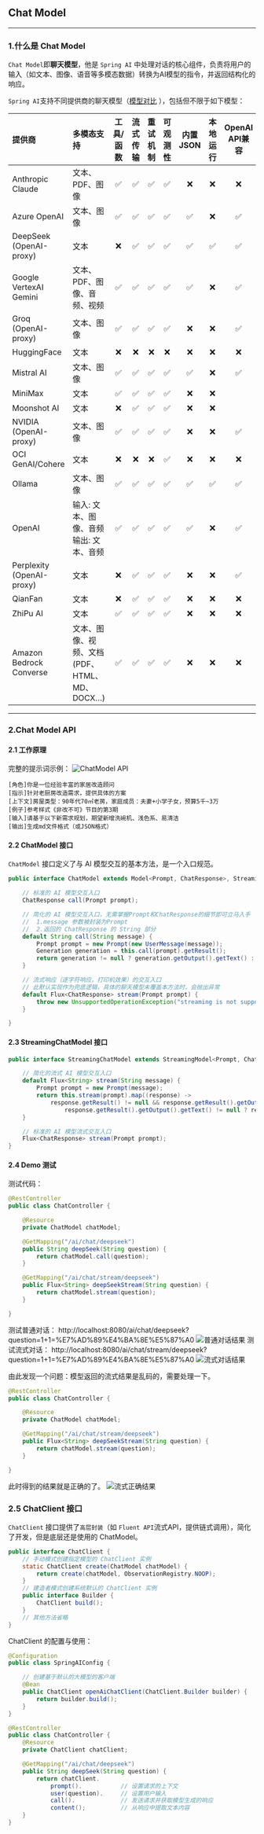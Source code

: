 ## Chat Model

---

### 1.什么是 Chat Model

`Chat Model`即**聊天模型**，他是 `Spring AI` 中处理对话的核心组件，负责将用户的输入（如文本、图像、语音等多模态数据）转换为AI模型的指令，并返回结构化的响应。

`Spring AI`支持不同提供商的聊天模型（[模型对比](https://docs.spring.io/spring-ai/reference/api/chat/comparison.html)
），包括但不限于如下模型：

| 提供商                       | 多模态支持                              | 工具/函数 | 流式传输 | 重试机制 | 可观测性 | 内置JSON | 本地运行 | OpenAI API兼容 |
|:--------------------------|:-----------------------------------|:-----:|:----:|:----:|:----:|:------:|:----:|:------------:|
| Anthropic Claude          | 文本、PDF、图像                          |   ✅   |  ✅   |  ✅   |  ✅   |   ❌    |  ❌   |      ❌       |
| Azure OpenAI              | 文本、图像                              |   ✅   |  ✅   |  ✅   |  ✅   |   ✅    |  ❌   |      ✅       |
| DeepSeek (OpenAI-proxy)   | 文本                                 |   ❌   |  ✅   |  ✅   |  ✅   |   ✅    |  ✅   |      ✅       |
| Google VertexAI Gemini    | 文本、PDF、图像、音频、视频                    |   ✅   |  ✅   |  ✅   |  ✅   |   ✅    |  ❌   |      ✅       |
| Groq (OpenAI-proxy)       | 文本、图像                              |   ✅   |  ✅   |  ✅   |  ✅   |   ❌    |  ❌   |      ✅       |
| HuggingFace               | 文本                                 |   ❌   |  ❌   |  ❌   |  ❌   |   ❌    |  ❌   |      ❌       |
| Mistral AI                | 文本、图像                              |   ✅   |  ✅   |  ✅   |  ✅   |   ✅    |  ❌   |      ✅       |
| MiniMax                   | 文本                                 |   ✅   |  ✅   |  ✅   |  ✅   |   ❌    |  ❌   |              |
| Moonshot AI               | 文本                                 |   ❌   |  ✅   |  ✅   |  ✅   |   ❌    |  ❌   |              |
| NVIDIA (OpenAI-proxy)     | 文本、图像                              |   ✅   |  ✅   |  ✅   |  ✅   |   ❌    |  ❌   |      ✅       |
| OCI GenAI/Cohere          | 文本                                 |   ❌   |  ❌   |  ❌   |  ✅   |   ❌    |  ❌   |      ❌       |
| Ollama                    | 文本、图像                              |   ✅   |  ✅   |  ✅   |  ✅   |   ✅    |  ✅   |      ✅       |
| OpenAI                    | 输入: 文本、图像、音频<br>输出: 文本、音频          |   ✅   |  ✅   |  ✅   |  ✅   |   ✅    |  ❌   |      ✅       |
| Perplexity (OpenAI-proxy) | 文本                                 |   ❌   |  ✅   |  ✅   |  ✅   |   ❌    |  ❌   |      ✅       |
| QianFan                   | 文本                                 |   ❌   |  ✅   |  ✅   |  ✅   |   ❌    |  ❌   |      ❌       |
| ZhiPu AI                  | 文本                                 |   ✅   |  ✅   |  ✅   |  ✅   |   ❌    |  ❌   |      ❌       |
| Amazon Bedrock Converse   | 文本、图像、视频、文档<br>(PDF、HTML、MD、DOCX…) |   ✅   |  ✅   |  ✅   |  ✅   |   ❌    |  ❌   |      ❌       |

---

### 2.Chat Model API

#### 2.1 工作原理

完整的提示词示例：
![ChatModel API](images/2/chat-model-pic.png)

```
[角色]你是一位经验丰富的家居改造顾问
[指示]针对老厨房改造需求，提供具体的方案
[上下文]房屋类型：90年代70㎡老房，家庭成员：夫妻+小学子女，预算5千~3万
[例子]参考样式《非改不可》节目的第3期
[输入]请基于以下新需求规划，期望新增洗碗机、浅色系、易清洁
[输出]生成md文件格式（或JSON格式）
```

#### 2.2 ChatModel 接口

`ChatModel` 接口定义了与 AI 模型交互的基本方法，是一个入口规范。

```java
public interface ChatModel extends Model<Prompt, ChatResponse>, StreamingChatModel {

    // 标准的 AI 模型交互入口
    ChatResponse call(Prompt prompt);

    // 简化的 AI 模型交互入口，无需掌握Prompt和ChatResponse的细节即可立马入手
    //  1.message 参数被封装为Prompt
    //  2.返回的 ChatResponse 的 String 部分
    default String call(String message) {
        Prompt prompt = new Prompt(new UserMessage(message));
        Generation generation = this.call(prompt).getResult();
        return generation != null ? generation.getOutput().getText() : "";
    }

    // 流式响应（逐字符响应，打印机效果）的交互入口
    // 此默认实现作为兜底逻辑，具体的聊天模型未覆盖本方法时，会抛出异常
    default Flux<ChatResponse> stream(Prompt prompt) {
        throw new UnsupportedOperationException("streaming is not supported");
    }

}
```

#### 2.3 StreamingChatModel 接口

```java
public interface StreamingChatModel extends StreamingModel<Prompt, ChatResponse> {

    // 简化的流式 AI 模型交互入口
    default Flux<String> stream(String message) {
        Prompt prompt = new Prompt(message);
        return this.stream(prompt).map((response) ->
            response.getResult() != null && response.getResult().getOutput() != null &&
                response.getResult().getOutput().getText() != null ? response.getResult().getOutput().getText() : "");
    }

    // 标准的 AI 模型流式交互入口
    Flux<ChatResponse> stream(Prompt prompt);
}
```

#### 2.4 Demo 测试

测试代码：

```java
@RestController
public class ChatController {

    @Resource
    private ChatModel chatModel;

    @GetMapping("/ai/chat/deepseek")
    public String deepSeek(String question) {
        return chatModel.call(question);
    }

    @GetMapping("/ai/chat/stream/deepseek")
    public Flux<String> deepSeekStream(String question) {
        return chatModel.stream(question);
    }

}
```
测试普通对话：
http://localhost:8080/ai/chat/deepseek?question=1+1=%E7%AD%89%E4%BA%8E%E5%87%A0
![普通对话结果](images/2/normal-chat-result.png)
测试流式对话：
http://localhost:8080/ai/chat/stream/deepseek?question=1+1=%E7%AD%89%E4%BA%8E%E5%87%A0
![流式对话结果](images/2/stream-chat-result.png)

由此发现一个问题：模型返回的流式结果是乱码的，需要处理一下。
```java
@RestController
public class ChatController {

    @Resource
    private ChatModel chatModel;

    @GetMapping("/ai/chat/stream/deepseek")
    public Flux<String> deepSeekStream(String question) {
        return chatModel.stream(question);
    }

}
```
此时得到的结果就是正确的了。
![流式正确结果](images/2/stream-chat-correct-result.png)

### 2.5 ChatClient 接口
`ChatClient` 接口提供了`高层封装`（如 `Fluent API`流式API，提供链式调用），简化了开发，但是底层还是使用的 ChatModel。

```java
public interface ChatClient {
    // 手动模式创建指定模型的 ChatClient 实例
    static ChatClient create(ChatModel chatModel) {
        return create(chatModel, ObservationRegistry.NOOP);
    }
    // 建造者模式创建系统默认的 ChatClient 实例
    public interface Builder {
        ChatClient build();
    }
    // 其他方法省略
}
```

ChatClient 的配置与使用：
```java
@Configuration
public class SpringAIConfig {

    // 创建基于默认的大模型的客户端 
    @Bean
    public ChatClient openAiChatClient(ChatClient.Builder builder) {
        return builder.build();
    }
}

@RestController
public class ChatController {
    @Resource
    private ChatClient chatClient;

    @GetMapping("/ai/chat/deepseek")
    public String deepSeek(String question) {
        return chatClient.
            prompt().           // 设置请求的上下文
            user(question).     // 设置用户输入
            call().             // 发送请求并获取模型生成的响应
            content();          // 从响应中提取文本内容
    }
}
```

























